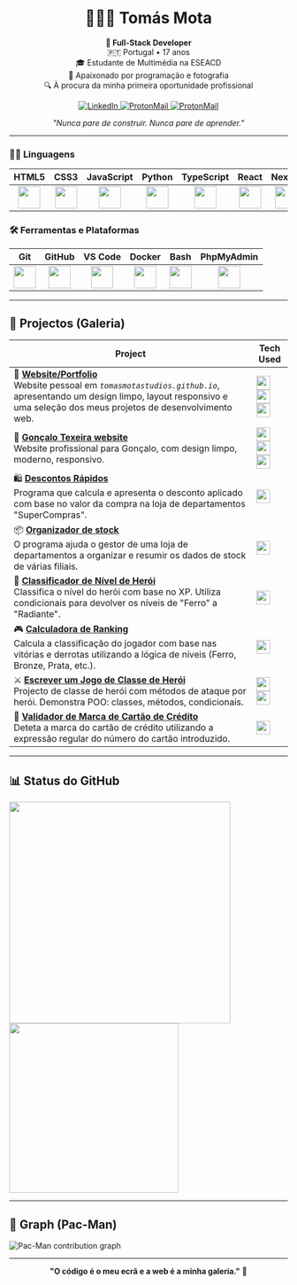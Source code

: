 <!-- Header -->
<h1 align="center">👨🏼‍💻 Tomás Mota</h1>

<p align="center">
<strong>🚀 Full-Stack Developer</strong><br>
🇵🇹 Portugal • 17 anos<br>
🎓 Estudante de Multimédia na ESEACD<br>
🧠 Apaixonado por programação e fotografia<br>
🔍 À procura da minha primeira oportunidade profissional
</p>

<p align="center">
<a href="https://tomasmotastudios.github.io/links/linkedin">
<img alt="LinkedIn" src="https://img.shields.io/badge/-LinkedIn-0077B5?style=for-the-badge&logo=linkedin&logoColor=white" />
<a href="mailto:tomasmotastudios@gmail.com">
<img alt="ProtonMail" src="https://img.shields.io/badge/-ProtonMail-8B89CC?style=for-the-badge&logo=protonmail&logoColor=white" />
<a href="https://tomasmotastudios.github.io/cv">
<img alt="ProtonMail" src="https://img.shields.io/badge/-CV-0A66C2?style=for-the-badge&logo=linkedin&logoColor=white" />
</a>
</p>

<p align="center">
<em>"Nunca pare de construir. Nunca pare de aprender."</em>
</p>

---

### 🧑‍💻 Linguagens

| HTML5                                                | CSS3                                                 | JavaScript                                           | Python                                               | TypeScript                                           | React                                                | Next.js                                              | Java                                                | PHP                                                  |
|------------------------------------------------------|------------------------------------------------------|------------------------------------------------------|------------------------------------------------------|------------------------------------------------------|------------------------------------------------------|------------------------------------------------------|------------------------------------------------------|------------------------------------------------------|
| <div align="center"><img src="https://cdn.jsdelivr.net/gh/devicons/devicon/icons/html5/html5-original.svg" width="40"/></div> | <div align="center"><img src="https://cdn.jsdelivr.net/gh/devicons/devicon/icons/css3/css3-original.svg" width="40"/></div> | <div align="center"><img src="https://cdn.jsdelivr.net/gh/devicons/devicon/icons/javascript/javascript-original.svg" width="40"/></div> | <div align="center"><img src="https://cdn.jsdelivr.net/gh/devicons/devicon/icons/python/python-original.svg" width="40"/></div> | <div align="center"><img src="https://cdn.jsdelivr.net/gh/devicons/devicon/icons/typescript/typescript-original.svg" width="40"/></div> | <div align="center"><img src="https://cdn.jsdelivr.net/gh/devicons/devicon/icons/react/react-original.svg" width="40"/></div> | <div align="center"><img src="https://cdn.jsdelivr.net/gh/devicons/devicon/icons/nextjs/nextjs-original.svg" width="40"/></div> | <div align="center"><img src="https://cdn.jsdelivr.net/gh/devicons/devicon/icons/java/java-original.svg" width="40"/></div> | <div align="center"><img src="https://cdn.jsdelivr.net/gh/devicons/devicon/icons/php/php-original.svg" width="40"/></div> |

### 🛠 Ferramentas e Plataformas

| Git                                                  | GitHub                                               | VS Code                                              | Docker                                               | Bash                                                 | PhpMyAdmin                                          |
|------------------------------------------------------|------------------------------------------------------|------------------------------------------------------|------------------------------------------------------|------------------------------------------------------|-----------------------------------------------------|
| <div align="center"><img src="https://cdn.jsdelivr.net/gh/devicons/devicon/icons/git/git-original.svg" width="40"/></div> | <div align="center"><img src="https://cdn.jsdelivr.net/gh/devicons/devicon/icons/github/github-original.svg" width="40"/></div> | <div align="center"><img src="https://cdn.jsdelivr.net/gh/devicons/devicon/icons/vscode/vscode-original.svg" width="40"/></div> | <div align="center"><img src="https://cdn.jsdelivr.net/gh/devicons/devicon/icons/docker/docker-original.svg" width="40"/></div> | <div align="center"><img src="https://cdn.jsdelivr.net/gh/devicons/devicon/icons/bash/bash-original.svg" width="40"/></div> | <div align="center"><img src="https://www.svgrepo.com/show/473751/phpmyadmin.svg" width="40"/></div> |

---

## 📁 Projectos (Galeria)

| Project | Tech Used |
|--------|---------------------|
| 🔗 **[Website/Portfolio](https://tomasmotastudios.github.io)**<br>Website pessoal em <i>`tomasmotastudios.github.io`</i>, apresentando um design limpo, layout responsivo e uma seleção dos meus projetos de desenvolvimento web. | <img src="https://cdn.jsdelivr.net/gh/devicons/devicon/icons/html5/html5-original.svg" width="25"/> <img src="https://cdn.jsdelivr.net/gh/devicons/devicon/icons/css3/css3-original.svg" width="25"/> <img src="https://cdn.jsdelivr.net/gh/devicons/devicon/icons/javascript/javascript-original.svg" width="25"/> |
| 🔗 **[Gonçalo Texeira website](https://tomasmotastudios.github.io/goncaloteixeira)**<br>Website profissional para Gonçalo, com design limpo, moderno, responsivo. | <img src="https://cdn.jsdelivr.net/gh/devicons/devicon/icons/html5/html5-original.svg" width="25"/> <img src="https://cdn.jsdelivr.net/gh/devicons/devicon/icons/css3/css3-original.svg" width="25"/> <img src="https://cdn.jsdelivr.net/gh/devicons/devicon/icons/javascript/javascript-original.svg" width="25"/> |
| 🛍️ **[Descontos Rápidos](https://tomasmotastudios.github.io/exploring-java-syntax-and-logic/flash-sale)**<br>Programa que calcula e apresenta o desconto aplicado com base no valor da compra na loja de departamentos "SuperCompras". | <img src="https://cdn.jsdelivr.net/gh/devicons/devicon/icons/java/java-original.svg" width="25"/> |
| 📦 **[Organizador de stock](https://tomasmotastudios.github.io/exploring-java-syntax-and-logic/organizing-inventory)**<br>O programa ajuda o gestor de uma loja de departamentos a organizar e resumir os dados de stock de várias filiais. | <img src="https://cdn.jsdelivr.net/gh/devicons/devicon/icons/java/java-original.svg" width="25"/> |
| 🧠 **[Classificador de Nível de Herói](https://tomasmotastudios.github.io/hero-level-classifier)**<br>Classifica o nível do herói com base no XP. Utiliza condicionais para devolver os níveis de "Ferro" a "Radiante". | <img src="https://cdn.jsdelivr.net/gh/devicons/devicon/icons/python/python-original.svg" width="25"/> |
| 🎮 **[Calculadora de Ranking](https://tomasmotastudios.github.io/ranked-calculator)**<br>Calcula a classificação do jogador com base nas vitórias e derrotas utilizando a lógica de níveis (Ferro, Bronze, Prata, etc.). | <img src="https://cdn.jsdelivr.net/gh/devicons/devicon/icons/python/python-original.svg" width="25"/> |
| ⚔️ **[Escrever um Jogo de Classe de Herói](https://tomasmotastudios.github.io/hero_game)**<br>Projecto de classe de herói com métodos de ataque por herói. Demonstra POO: classes, métodos, condicionais. | <img src="https://cdn.jsdelivr.net/gh/devicons/devicon/icons/python/python-original.svg" width="25"/> <img src="https://cdn.jsdelivr.net/gh/devicons/devicon/icons/json/json-original.svg" width="25"/> |
| 🔐 **[Validador de Marca de Cartão de Crédito](https://tomasmotastudios.github.io/credit-card-brand-validator)**<br>Deteta a marca do cartão de crédito utilizando a expressão regular do número do cartão introduzido. | <img src="https://cdn.jsdelivr.net/gh/devicons/devicon/icons/php/php-original.svg" width="25"/> |

---

## 📊 Status do GitHub

<p align="left">
  <img src="https://github-readme-stats.vercel.app/api?username=tomasmotastudios&show_icons=true&theme=transparent&locale=pt-pt" width="400" />
  <img src="https://github-readme-stats.vercel.app/api/top-langs/?username=tomasmotastudios&layout=compact&theme=transparent&locale=pt-pt" width="306" />
</p>


---

## 👾 Graph (Pac-Man)

<picture>
  <source media="(prefers-color-scheme: dark)" srcset="https://raw.githubusercontent.com/tomasmotahq/tomasmotahq/output/pacman-contribution-graph-dark.svg">
  <source media="(prefers-color-scheme: light)" srcset="https://raw.githubusercontent.com/tomasmotahq/tomasmotahq/output/pacman-contribution-graph.svg">
  <img alt="Pac-Man contribution graph" src="https://raw.githubusercontent.com/tomasmotahq/tomasmotahq/.github/workflows/pacman.yml">
</picture>

---

<p align="center">
<b>"O código é o meu ecrã e a web é a minha galeria."</b> 🎨
</p>

